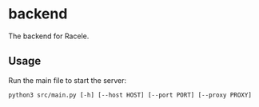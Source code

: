 # backend

The backend for Racele.

## Usage

Run the main file to start the server:

```
python3 src/main.py [-h] [--host HOST] [--port PORT] [--proxy PROXY]
```
